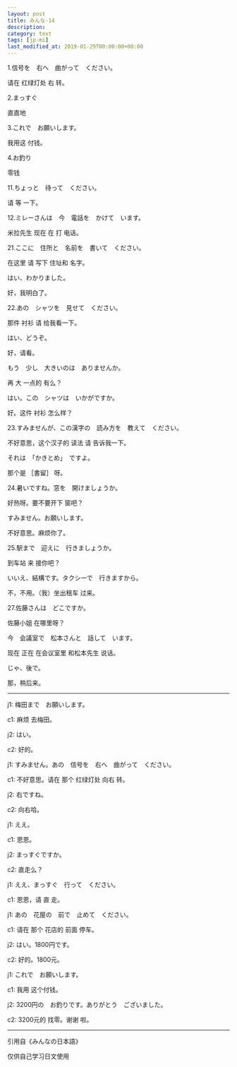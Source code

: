```yaml
---
layout: post
title: みんな-14
description: 
category: text
tags: [jp-mi]
last_modified_at: 2019-01-29T00:00:00+00:00
---
```


1.信号を　右へ　曲がって　ください。

请在 红绿灯处 右 转。

2.まっすぐ

直直地

3.これで　お願いします。

我用这 付钱。

4.お釣り

零钱

11.ちょっと　待って　ください。

请 等 一下。

12.ミレーさんは　今　電話を　かけて　います。

米拉先生 现在 在 打 电话。

21.ここに　住所と　名前を　書いて　ください。

在这里 请 写下 住址和 名字。

はい、わかりました。

好，我明白了。

22.あの　シャツを　見せて　ください。

那件 衬衫 请 给我看一下。

はい、どうぞ。

好，请看。

もう　少し　大きいのは　ありませんか。

再 大 一点的 有么？

はい。この　シャツは　いかがですか。

好。这件 衬衫 怎么样？

23.すみませんが、この漢字の　読み方を　教えて　ください。

不好意思，这个汉子的 读法 请 告诉我一下。

それは　「かきとめ」　ですよ。

那个是 ［書留］ 呀。

24.暑いですね。窓を　開けましょうか。

好热呀。要不要开下 窗吧？

すみません。お願いします。

不好意思。麻烦你了。

25.駅まで　迎えに　行きましょうか。

到车站 来 接你吧？

いいえ、結構です。タクシーで　行きますから。

不，不用。（我）坐出租车 过来。

27.佐藤さんは　どこですか。

佐藤小姐 在哪里呀？

今　会議室で　松本さんと　話して　います。

现在 正在 在会议室里 和松本先生 说话。

じゃ、後で。

那，稍后来。

<hr>

j1: 梅田まで　お願いします。

c1: 麻烦 去梅田。


j2: はい。

c2: 好的。


j1: すみません。あの　信号を　右へ　曲がって　ください。

c1: 不好意思。请在 那个 红绿灯处 向右 转。


j2: 右ですね。

c2: 向右哈。


j1: ええ。

c1: 恩恩。


j2: まっすぐですか。

c2: 直走么？


j1: ええ、まっすぐ　行って　ください。

c1: 恩恩，请 直 走。


j1: あの　花屋の　前で　止めて　ください。

c1: 请在 那个 花店的 前面 停车。


j2: はい。1800円です。

c2: 好的。1800元。


j1: これで　お願いします。

c1: 我用 这个付钱。


j2: 3200円の　お釣りです。ありがとう　ございました。

c2: 3200元的 找零。谢谢 啦。


<hr>

引用自《みんなの日本語》

仅供自己学习日文使用
